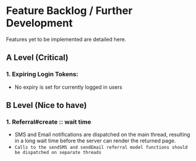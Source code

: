 # Feature Backlog / Further Development 

Features yet to be implemented are detailed here.

## A Level (Critical)

### 1. Expiring Login Tokens:
* No expiry is set for currently logged in users 


## B Level (Nice to have)

### 1. Referral#create :: wait time 
* SMS and Email notifications are dispatched on the main thread, resulting in a long wait time before the server can render the returned page. 
* `Calls to the sendSMS and sendEmail referral model functions should be dispatched on separate threads`